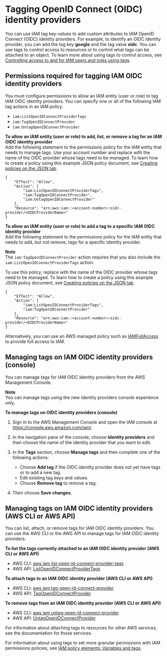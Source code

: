 # Tagging OpenID Connect \(OIDC\) identity providers<a name="id_tags_idps_oidc"></a>

You can use IAM tag key\-values to add custom attributes to IAM OpenID Connect \(OIDC\) identity providers\. For example, to identify an OIDC identity provider, you can add the tag key **google** and the tag value **oidc**\. You can use tags to control access to resources or to control what tags can be attached to an object\. To learn more about using tags to control access, see [Controlling access to and for IAM users and roles using tags](access_iam-tags.md)\.

## Permissions required for tagging IAM OIDC identity providers<a name="id_tags_idps_oidc_permissions"></a>

You must configure permissions to allow an IAM entity \(user or role\) to tag IAM OIDC identity providers\. You can specify one or all of the following IAM tag actions in an IAM policy:
+ `iam:ListOpenIDConnectProviderTags`
+ `iam:TagOpenIDConnectProvider`
+ `iam:UntagOpenIDConnectProvider`

**To allow an IAM entity \(user or role\) to add, list, or remove a tag for an IAM OIDC identity provider**  
Add the following statement to the permissions policy for the IAM entity that needs to manage tags\. Use your account number and replace *<OIDCProviderName>* with the name of the OIDC provider whose tags need to be managed\. To learn how to create a policy using this example JSON policy document, see [Creating policies on the JSON tab](access_policies_create-console.md#access_policies_create-json-editor)\.

```
{
    "Effect": "Allow",
    "Action": [
        "iam:ListOpenIDConnectProviderTags",
        "iam:TagOpenIDConnectProvider",
        "iam:UntagOpenIDConnectProvider"
    ],
    "Resource": "arn:aws:iam::<account-number>:oidc-provider/<OIDCProviderName>"
}
```

**To allow an IAM entity \(user or role\) to add a tag to a specific IAM OIDC identity provider**  
Add the following statement to the permissions policy for the IAM entity that needs to add, but not remove, tags for a specific identity provider\.

**Note**  
The `iam:TagOpenIDConnectProvider` action requires that you also include the `iam:ListOpenIDConnectProviderTags` action\.

To use this policy, replace *<OIDCProviderName>* with the name of the OIDC provider whose tags need to be managed\. To learn how to create a policy using this example JSON policy document, see [Creating policies on the JSON tab](access_policies_create-console.md#access_policies_create-json-editor)\.

```
{
    "Effect": "Allow",
    "Action": [
        "iam:ListOpenIDConnectProviderTags",
        "iam:TagOpenIDConnectProvider"
    ],
    "Resource": "arn:aws:iam::<account-number>:oidc-provider/<OIDCProviderName>"
}
```

Alternatively, you can use an AWS managed policy such as [IAMFullAccess](https://console.aws.amazon.com/iam/home#policies/arn:aws:iam::aws:policy/IAMFullAccess) to provide full access to IAM\.

## Managing tags on IAM OIDC identity providers \(console\)<a name="id_tags_idps_oidc_procs-console"></a>

You can manage tags for IAM OIDC identity providers from the AWS Management Console\.

**Note**  
You can manage tags using the new Identity providers console experience only\.

**To manage tags on OIDC identity providers \(console\)**

1. Sign in to the AWS Management Console and open the IAM console at [https://console\.aws\.amazon\.com/iam/](https://console.aws.amazon.com/iam/)\.

1. In the navigation pane of the console, choose **Identity providers** and then choose the name of the identity provider that you want to edit\.

1. In the **Tags** section, choose **Manage tags** and then complete one of the following actions:
   + Choose **Add tag** if the OIDC identity provider does not yet have tags or to add a new tag\.
   + Edit existing tag keys and values\.
   + Choose **Remove tag** to remove a tag\.

1. Then choose **Save changes**\.

## Managing tags on IAM OIDC identity providers \(AWS CLI or AWS API\)<a name="id_tags_idps_oidc_procs-cli-api"></a>

You can list, attach, or remove tags for IAM OIDC identity providers\. You can use the AWS CLI or the AWS API to manage tags for IAM OIDC identity providers\.

**To list the tags currently attached to an IAM OIDC identity provider \(AWS CLI or AWS API\)**
+ AWS CLI: [aws iam list\-open\-id\-connect\-provider\-tags](https://docs.aws.amazon.com/cli/latest/reference/iam/list-open-id-connect-provider-tags.html)
+ AWS API: [ListOpenIDConnectProviderTags](https://docs.aws.amazon.com/IAM/latest/APIReference/API_ListOpenIDConnectProviderTags.html)

**To attach tags to an IAM OIDC identity provider \(AWS CLI or AWS API\)**
+ AWS CLI: [aws iam tag\-open\-id\-connect\-provider](https://docs.aws.amazon.com/cli/latest/reference/iam/tag-open-id-connect-provider.html)
+ AWS API: [TagOpenIDConnectProvider](https://docs.aws.amazon.com/IAM/latest/APIReference/API_TagOpenIDConnectProvider.html)

**To remove tags from an IAM OIDC identity provider \(AWS CLI or AWS API\)**
+ AWS CLI: [aws iam untag\-open\-id\-connect\-provider](https://docs.aws.amazon.com/cli/latest/reference/iam/untag-open-id-connect-provider.html)
+ AWS API: [UntagOpenIDConnectProvider](https://docs.aws.amazon.com/IAM/latest/APIReference/API_UntagOpenIDConnectProvider.html)

For information about attaching tags to resources for other AWS services, see the documentation for those services\. 

For information about using tags to set more granular permissions with IAM permissions policies, see [IAM policy elements: Variables and tags](reference_policies_variables.md)\.